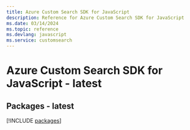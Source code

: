 ```yaml
---
title: Azure Custom Search SDK for JavaScript
description: Reference for Azure Custom Search SDK for JavaScript
ms.date: 03/14/2024
ms.topic: reference
ms.devlang: javascript
ms.service: customsearch
---
```

# Azure Custom Search SDK for JavaScript - latest
## Packages - latest
[!INCLUDE [packages](custom-search-index.md)]